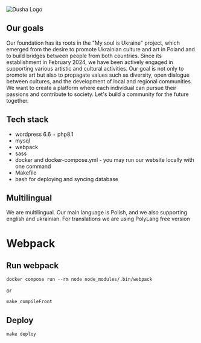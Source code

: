 ![Dusha Logo](https://dusha-fund.com/wp-content/themes/dusha-wp-theme/assets/images/dusha-logo.svg)

## Our goals
Our foundation has its roots in the "My soul is Ukraine" project, which emerged from the desire to promote Ukrainian culture and art in Poland and to build bridges between people from both countries. Since its establishment in February 2024, we have been actively engaged in supporting various artistic and cultural activities. Our goal is not only to promote art but also to propagate values such as diversity, open dialogue between cultures, and the development of local and regional communities. 
We want to create a platform where each individual can pursue their passions and contribute to society. Let's build a community for the future together.

## Tech stack
- wordpress 6.6 + php8.1
- mysql
- webpack
- sass
- docker and docker-compose.yml - you may run our website locally with one command
- Makefile
- bash for deploying and syncing database

## Multilingual 
We are multilingual. Our main language is Polish, and we also supporting english and ukrainian.
For translations we are using PolyLang free version

# Webpack

## Run webpack 
```
docker compose run --rm node node_modules/.bin/webpack
```
or
```
make compileFront
```

## Deploy
```
make deploy
```
